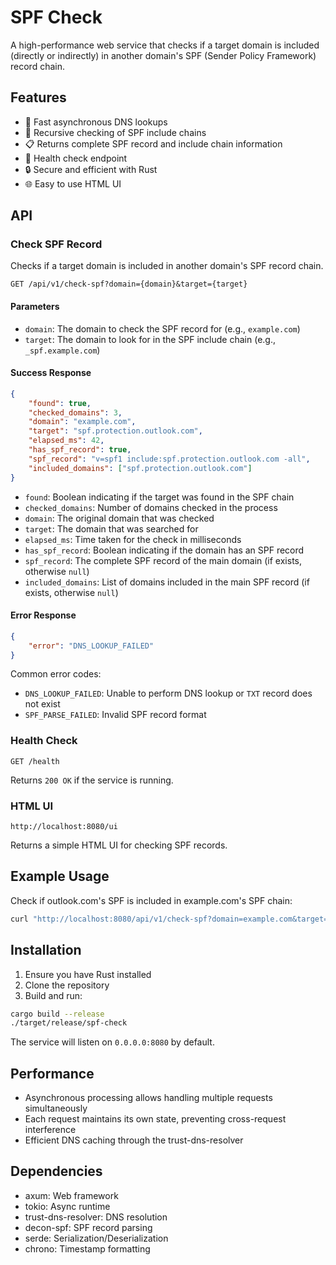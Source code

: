 # SPF Check

<!--DESC:Service checks if a domain is within another's SPF record chain.:DESC-->
A high-performance web service that checks if a target domain is included (directly or indirectly) in another domain's SPF (Sender Policy Framework) record chain.


## Features

- 🚀 Fast asynchronous DNS lookups
- 🔄 Recursive checking of SPF include chains
- 📋 Returns complete SPF record and include chain information
- 💓 Health check endpoint
- 🔒 Secure and efficient with Rust
- 🌐 Easy to use HTML UI

## API

### Check SPF Record

Checks if a target domain is included in another domain's SPF record chain.

```http
GET /api/v1/check-spf?domain={domain}&target={target}
```

#### Parameters

- `domain`: The domain to check the SPF record for (e.g., `example.com`)
- `target`: The domain to look for in the SPF include chain (e.g., `_spf.example.com`)

#### Success Response

```json
{
    "found": true,
    "checked_domains": 3,
    "domain": "example.com",
    "target": "spf.protection.outlook.com",
    "elapsed_ms": 42,
    "has_spf_record": true,
    "spf_record": "v=spf1 include:spf.protection.outlook.com -all",
    "included_domains": ["spf.protection.outlook.com"]
}
```

- `found`: Boolean indicating if the target was found in the SPF chain
- `checked_domains`: Number of domains checked in the process
- `domain`: The original domain that was checked
- `target`: The domain that was searched for
- `elapsed_ms`: Time taken for the check in milliseconds
- `has_spf_record`: Boolean indicating if the domain has an SPF record
- `spf_record`: The complete SPF record of the main domain (if exists, otherwise `null`)
- `included_domains`: List of domains included in the main SPF record (if exists, otherwise `null`)

#### Error Response

```json
{
    "error": "DNS_LOOKUP_FAILED"
}
```

Common error codes:
- `DNS_LOOKUP_FAILED`: Unable to perform DNS lookup or `TXT` record does not exist
- `SPF_PARSE_FAILED`: Invalid SPF record format

### Health Check

```http
GET /health
```

Returns `200 OK` if the service is running.

### HTML UI

```url
http://localhost:8080/ui
```
Returns a simple HTML UI for checking SPF records.

## Example Usage

Check if outlook.com's SPF is included in example.com's SPF chain:

```bash
curl "http://localhost:8080/api/v1/check-spf?domain=example.com&target=spf.protection.outlook.com"
```

## Installation

1. Ensure you have Rust installed
2. Clone the repository
3. Build and run:

```bash
cargo build --release
./target/release/spf-check
```

The service will listen on `0.0.0.0:8080` by default.

## Performance

- Asynchronous processing allows handling multiple requests simultaneously
- Each request maintains its own state, preventing cross-request interference
- Efficient DNS caching through the trust-dns-resolver

## Dependencies

- axum: Web framework
- tokio: Async runtime
- trust-dns-resolver: DNS resolution
- decon-spf: SPF record parsing
- serde: Serialization/Deserialization
- chrono: Timestamp formatting

